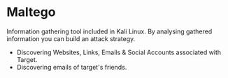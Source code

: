 # Maltego

Information gathering tool included in Kali Linux. By analysing gathered information you can build an attack strategy.

* Discovering Websites, Links, Emails & Social Accounts associated with Target.
* Discovering emails of target's friends.